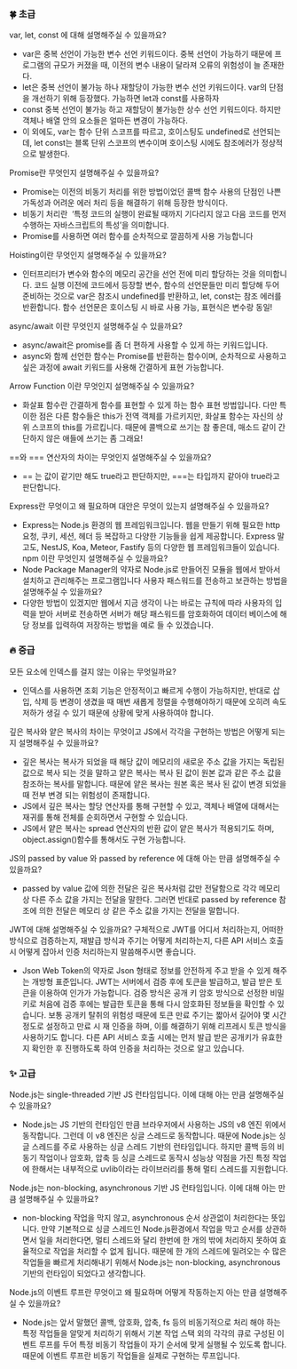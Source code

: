 ### 🍀 초급

var, let, const 에 대해 설명해주실 수 있을까요? 
- var은 중복 선언이 가능한 변수 선언 키워드이다. 중복 선언이 가능하기 때문에 프로그램의 규모가 커졌을 때, 이전의 변수 내용이 달라져 오류의 위험성이 늘 존재한다. 
- let은 중복 선언이 불가능 하나 재할당이 가능한 변수 선언 키워드이다. var의 단점을 개선하기 위해 등장했다. 가능하면 let과 const를 사용하자
- const 중복 선언이 불가능 하고 재할당이 불가능한 상수 선언 키워드이다. 하지만 객체나 배열 안의 요소들은 얼마든 변경이 가능하다.
- 이 외에도, var는 함수 단위 스코프를 따르고, 호이스팅도 undefined로 선언되는데, let const는 블록 단위 스코프의 변수이며 호이스팅 시에도 참조에러가 정상적으로 발생한다.

Promise란 무엇인지 설명해주실 수 있을까요?
- Promise는 이전의 비동기 처리를 위한 방법이었던 콜백 함수 사용의 단점인 나쁜 가독성과 어려운 에러 처리 등을 해결하기 위해 등장한 방식이다.
- 비동기 처리란  ‘특정 코드의 실행이 완료될 때까지 기다리지 않고 다음 코드를 먼저 수행하는 자바스크립트의 특성’을 의미합니다.
- Promise를 사용하면 여러 함수를 순차적으로 깔끔하게 사용 가능합니다

Hoisting이란 무엇인지 설명해주실 수 있을까요?
- 인터프리터가 변수와 함수의 메모리 공간을 선언 전에 미리 할당하는 것을 의미합니다. 코드 실행 이전에 코드에서 등장할 변수, 함수의 선언문들만 미리 할당해 두어 준비하는 것으로 var은 참조시 undefined를 반환하고, let, const는 참조 에러를 반환합니다. 함수 선언문은 호이스팅 시 바로 사용 가능, 표현식은 변수랑 동일!

async/await 이란 무엇인지 설명해주실 수 있을까요?
- async/await은 promise를 좀 더 편하게 사용할 수 있게 하는 키워드입니다.
- async와 함께 선언한 함수는 Promise를 반환하는 함수이며, 순차적으로 사용하고 싶은 과정에 await 키워드를 사용해 간결하게 표현 가능합니다.

Arrow Function 이란 무엇인지 설명해주실 수 있을까요?
- 화살표 함수란 간결하게 함수를 표현할 수 있게 하는 함수 표현 방법입니다. 다만 특이한 점은 다른 함수들은 this가 전역 객체를 가르키지만, 화살표 함수는 자신의 상위 스코프의 this를 가르킵니다. 때문에 콜백으로 쓰기는 참 좋은데, 매소드 같이 간단하지 않은 애들에 쓰기는 좀 그래요!

==와 === 연산자의 차이는 무엇인지 설명해주실 수 있을까요?
- == 는 값이 같기만 해도 true라고 판단하지만, ===는 타입까지 같아야 true라고 판단합니다.

Express란 무엇이고 왜 필요하며 대안은 무엇이 있는지 설명해주실 수 있을까요?
- Express는 Node.js 환경의 웹 프레임워크입니다. 웹을 만들기 위해 필요한 http 요청, 쿠키, 세션, 헤더 등 복잡하고 다양한 기능들을 쉽게 제공합니다. Express 말고도, NestJS, Koa, Meteor, Fastify 등의 다양한 웹 프레임워크들이 있습니다.
npm 이란 무엇인지 설명해주실 수 있을까요?
- Node Package Manager의 약자로 Node.js로 만들어진 모듈을 웹에서 받아서 설치하고 관리해주는 프로그램입니다
사용자 패스워드를 전송하고 보관하는 방법을 설명해주실 수 있을까요?
- 다양한 방법이 있겠지만 웹에서 지금 생각이 나는 바로는 규칙에 따라 사용자의 입력을 받아 서버로 전송하면 서버가 해당 패스워드를 암호화하여 데이터 베이스에 해당 정보를 입력하여 저장하는 방법을 예로 들 수 있겠습니다.

### 🔥 중급

모든 요소에 인덱스를 걸지 않는 이유는 무엇일까요?
- 인덱스를 사용하면 조회 기능은 안정적이고 빠르게 수행이 가능하지만, 반대로 삽입, 삭제 등 변경이 생겼을 때 매번 새롭게 정렬을 수행해야하기 때문에 오히려 속도 저하가 생길 수 있기 때문에 상황에 맞게 사용하여야 합니다.

깊은 복사와 얕은 복사의 차이는 무엇이고 JS에서 각각을 구현하는 방법은 어떻게 되는지 설명해주실 수 있을까요?
- 깊은 복사는 복사가 되었을 때 해당 값이 메모리의 새로운 주소 값을 가지는 독립된 값으로 복사 되는 것을 말하고 얕은 복사는 복사 된 값이 원본 값과 같은 주소 값을 참조하는 복사를 말합니다. 때문에 얕은 복사는 원본 혹은 복사 된 값이 변경 되었을 때 전부 변경 되는 위험성이 존재합니다.
- JS에서 깊은 복사는 할당 연산자를 통해 구현할 수 있고, 객체나 배열에 대해서는 재귀를 통해 전체를 순회하면서 구현할 수 있습니다.
- JS에서 얕은 복사는 spread 연산자의 반환 값이 얕은 복사가 적용되기도 하며, object.assign()함수를 통해서도 구현 가능합니다.

JS의 passed by value 와 passed by reference 에 대해 아는 만큼 설명해주실 수 있을까요?
- passed by value 값에 의한 전달은 깊은 복사처럼 값만 전달함으로 각각 메모리 상 다른 주소 값을 가지는 전달을 말한다. 그러면 반대로 passed by reference 참조에 의한 전달은 메모리 상 같은 주소 값을 가지는 전달을 말합니다.

JWT에 대해 설명해주실 수 있을까요? 구체적으로 JWT를 어디서 처리하는지, 어떠한 방식으로 검증하는지, 재발급 방식과 주기는 어떻게 처리하는지, 다른 API 서비스 호출 시 어떻게 잡아서 인증 처리하는지 말씀해주시면 좋습니다.
- Json Web Token의 약자로 Json 형태로 정보를 안전하게 주고 받을 수 있게 해주는 개방형 표준입니다. JWT는 서버에서 검증 후에 토큰을 발급하고, 발급 받은 토큰을 이용하여 인가가 가능합니다. 검증 방식은 공개 키 암호 방식으로 선정한 비밀키로 처음에 검증 후에는 발급한 토큰을 통해 다시 암호화된 정보들을 확인할 수 있습니다. 보통 공개키 탈취의 위험성 때문에 토큰 만료 주기는 짧아서 길어야 몇 시간 정도로 설정하고 만료 시 재 인증을 하며, 이를 해결하기 위해 리프레시 토큰 방식을 사용하기도 합니다. 다른 API 서비스 호출 시에는 먼저 발급 받은 공개키가 유효한지 확인한 후 진행하도록 하여 인증을 처리하는 것으로 알고 있습니다.

### ✨ 고급

Node.js는 single-threaded 기반 JS 런타임입니다. 이에 대해 아는 만큼 설명해주실 수 있을까요?
- Node.js는 JS 기반의 런타임인 만큼 브라우저에서 사용하는 JS의 v8 엔진 위에서 동작합니다. 그런데 이 v8 엔진은 싱글 스레드로 동작합니다. 때문에 Node.js는 싱글 스레드를 주로 사용하는 싱글 스레드 기반의 런타임입니다. 하지만 콜백 등의 비동기 작업이나 암호화, 압축 등 싱글 스레드로 동작시 성능상 약점을 가진  특정 작업에 한해서는 내부적으로 uvlib이라는 라이브러리를 통해 멀티 스레드를 지원합니다.

Node.js는 non-blocking, asynchronous 기반 JS 런타임입니다. 이에 대해 아는 만큼 설명해주실 수 있을까요?
- non-blocking 작업을 막지 않고, asynchronous 순서 상관없이 처리한다는 뜻입니다. 만약 기본적으로 싱글 스레드인 Node.js환경에서 작업을 막고 순서를 상관하면서 일을 처리한다면, 멀티 스레드와 달리 한번에 한 개의 밖에 처리하지 못하여 효율적으로 작업을 처리할 수 없게 됩니다. 때문에 한 개의 스레드에 밀려오는 수 많은 작업들을 빠르게 처리해내기 위해서 Node.js는 non-blocking, asynchronous 기반의 런타임이 되었다고 생각합니다.

Node.js의 이벤트 루프란 무엇이고 왜 필요하며 어떻게 작동하는지 아는 만큼 설명해주실 수 있을까요?
- Node.js는 앞서 말했던 콜백, 암호화, 압축, fs 등의 비동기적으로 처리 해야 하는 특정 작업들을 알맞게 처리하기 위해서 기본 작업 스택 외의 각각의 큐로 구성된 이벤트 루프를 두어 특정 비동기 작업들이 자기 순서에 맞게 실행될 수 있도록 합니다. 때문에 이벤트 루프란 비동기 작업들을 실제로 구현하는 루프입니다.